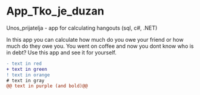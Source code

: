 # App_Tko_je_duzan
Unos_prijatelja - app for calculating hangouts (sql, c#, .NET)

In this app you can calculate how much do you owe your friend or how much do they owe you.
You went on coffee and now you dont know who is in debt?
Use this app and see it for yourself.


```diff
- text in red
+ text in green
! text in orange
# text in gray
@@ text in purple (and bold)@@
```
